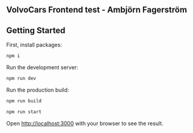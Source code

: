 ## VolvoCars Frontend test - Ambjörn Fagerström

## Getting Started

First, install packages:

```bash
npm i
```

Run the development server:

```bash
npm run dev
```

Run the production build:

```bash
npm run build
```

```bash
npm run start
```

Open [http://localhost:3000](http://localhost:3000) with your browser to see the result.
